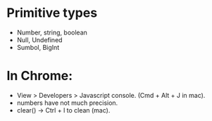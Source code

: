 # Primitive types

* Number, string, boolean
* Null, Undefined
* Sumbol, BigInt

# In Chrome:
* View > Developers > Javascript console. (Cmd + Alt + J in mac).
* numbers have not much precision.
* clear() -> Ctrl + l to clean (mac).
 
